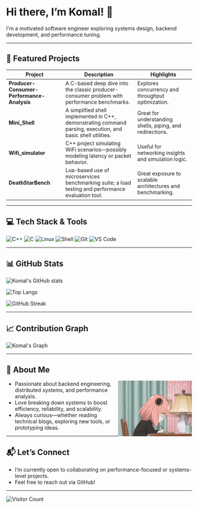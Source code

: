 # Hi there, I’m Komal! 👋

I'm a motivated software engineer exploring systems design, backend development, and performance tuning.

---

## 🚀 Featured Projects

| Project | Description | Highlights |
|---------|-------------|------------|
| **Producer-Consumer-Performance-Analysis** | A C-based deep dive into the classic producer-consumer problem with performance benchmarks. | Explores concurrency and throughput optimization. |
| **Mini_Shell** | A simplified shell implemented in C++, demonstrating command parsing, execution, and basic shell utilities. | Great for understanding shells, piping, and redirections. |
| **Wifi_simulator** | C++ project simulating WiFi scenarios—possibly modeling latency or packet behavior. | Useful for networking insights and simulation logic. |
| **DeathStarBench** | Lua-based use of microservices benchmarking suite; a load testing and performance evaluation tool. | Great exposure to scalable architectures and benchmarking. |

---

## 💻 Tech Stack & Tools

![C++](https://img.shields.io/badge/C++-00599C?style=for-the-badge&logo=cplusplus&logoColor=white)
![C](https://img.shields.io/badge/C-00599C?style=for-the-badge&logo=c&logoColor=white)
![Linux](https://img.shields.io/badge/Linux-FCC624?style=for-the-badge&logo=linux&logoColor=black)
![Shell](https://img.shields.io/badge/Shell_Scripting-121011?style=for-the-badge&logo=gnu-bash&logoColor=white)
![Git](https://img.shields.io/badge/Git-F05032?style=for-the-badge&logo=git&logoColor=white)
![VS Code](https://img.shields.io/badge/VSCode-0078d7?style=for-the-badge&logo=visual-studio-code&logoColor=white)

---

## 📊 GitHub Stats

![Komal's GitHub stats](https://github-readme-stats.vercel.app/api?username=komal682&show_icons=true&theme=radical)

![Top Langs](https://github-readme-stats.vercel.app/api/top-langs/?username=komal682&layout=compact&theme=radical)

![GitHub Streak](https://github-readme-streak-stats.herokuapp.com/?user=komal682&theme=radical)

---

## 📈 Contribution Graph

![Komal's Graph](https://github-readme-activity-graph.vercel.app/graph?username=komal682&theme=react-dark&hide_border=true&area=true)

---

## 🌱 About Me

<img align="right" src="assets/anya-forger-taking-notes.gif" alt="Anya Forger taking notes" width="200" />


- Passionate about backend engineering, distributed systems, and performance analysis.  
- Love breaking down systems to boost efficiency, reliability, and scalability.  
- Always curious—whether reading technical blogs, exploring new tools, or prototyping ideas.  

---

## 📬 Let’s Connect

- I’m currently open to collaborating on performance-focused or systems-level projects.  
- Feel free to reach out via GitHub!  

---

![Visitor Count](https://komarev.com/ghpvc/?username=komal682&color=blueviolet&style=flat-square)
